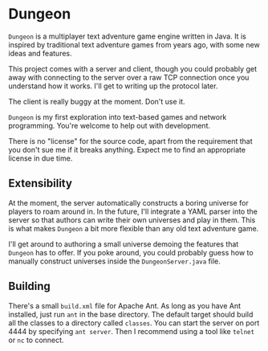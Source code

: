 # Dungeon

`Dungeon` is a multiplayer text adventure game engine written in Java. It
is inspired by traditional text adventure games from years ago, with some
new ideas and features.

This project comes with a server and client, though you could probably get
away with connecting to the server over a raw TCP connection once you 
understand how it works. I'll get to writing up the protocol later.

The client is really buggy at the moment. Don't use it.

`Dungeon` is my first exploration into text-based games and network 
programming. You're welcome to help out with development.

There is no "license" for the source code, apart from the requirement that
you don't sue me if it breaks anything. Expect me to find an appropriate
license in due time.


## Extensibility

At the moment, the server automatically constructs a boring universe for
players to roam around in. In the future, I'll integrate a YAML parser into
the server so that authors can write their own universes and play in them.
This is what makes `Dungeon` a bit more flexible than any old text
adventure game.

I'll get around to authoring a small universe demoing the features that
`Dungeon` has to offer. If you poke around, you could probably guess how to
manually construct universes inside the `DungeonServer.java` file.

## Building

There's a small `build.xml` file for Apache Ant. As long as you have Ant
installed, just run `ant` in the base directory. The default target should
build all the classes to a directory called `classes`. You can start the
server on port 4444 by specifying `ant server`. Then I recommend using a
tool like `telnet` or `nc` to connect. 

